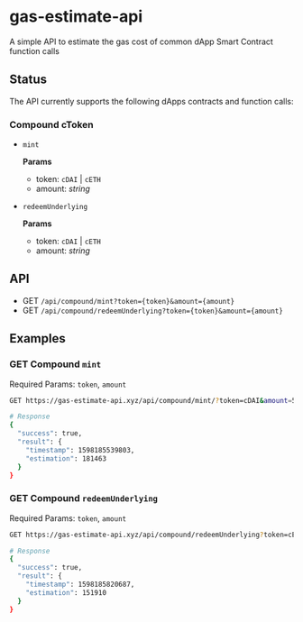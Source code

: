 # gas-estimate-api

A simple API to estimate the gas cost of common dApp Smart Contract function calls

## Status

The API currently supports the following dApps contracts and function calls:

### Compound cToken

- `mint`

  **Params**

  - token: `cDAI` | `cETH`
  - amount: _string_

- `redeemUnderlying`

  **Params**

  - token: `cDAI` | `cETH`
  - amount: _string_

## API

- GET `/api/compound/mint?token={token}&amount={amount}`
- GET `/api/compound/redeemUnderlying?token={token}&amount={amount}`

## Examples

### GET Compound `mint`

Required Params: `token`, `amount`

```bash
GET https://gas-estimate-api.xyz/api/compound/mint/?token=cDAI&amount=50

# Response
{
  "success": true,
  "result": {
    "timestamp": 1598185539803,
    "estimation": 181463
  }
}
```

### GET Compound `redeemUnderlying`

Required Params: `token`, `amount`

```bash
GET https://gas-estimate-api.xyz/api/compound/redeemUnderlying?token=cETH&amount=1.5

# Response
{
  "success": true,
  "result": {
    "timestamp": 1598185820687,
    "estimation": 151910
  }
}
```
